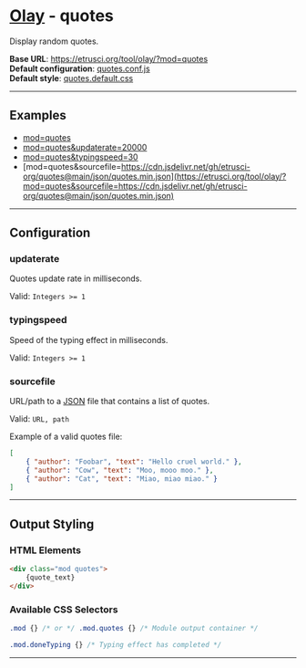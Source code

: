 # [Olay](../../../README.md) - quotes

Display random quotes.

**Base URL**: <https://etrusci.org/tool/olay/?mod=quotes>  
**Default configuration**: [quotes.conf.js](./quotes.conf.js)  
**Default style**: [quotes.default.css](./quotes.default.css)

---

## Examples

- [mod=quotes](https://etrusci.org/tool/olay/?mod=quotes)
- [mod=quotes&updaterate=20000](https://etrusci.org/tool/olay/?mod=quotes&updaterate=20000)
- [mod=quotes&typingspeed=30](https://etrusci.org/tool/olay/?mod=quotes&typingspeed=40)
- [mod=quotes&sourcefile=https://cdn.jsdelivr.net/gh/etrusci-org/quotes@main/json/quotes.min.json](https://etrusci.org/tool/olay/?mod=quotes&sourcefile=https://cdn.jsdelivr.net/gh/etrusci-org/quotes@main/json/quotes.min.json)

---

## Configuration

### updaterate

Quotes update rate in milliseconds.

Valid: `Integers >= 1`

### typingspeed

Speed of the typing effect in milliseconds.

Valid: `Integers >= 1`

### sourcefile

URL/path to a [JSON](https://www.json.org) file that contains a list of quotes.

Valid: `URL, path`

Example of a valid quotes file:

```json
[
    { "author": "Foobar", "text": "Hello cruel world." },
    { "author": "Cow", "text": "Moo, mooo moo." },
    { "author": "Cat", "text": "Miao, miao miao." }
]
```

---

## Output Styling

### HTML Elements

```html
<div class="mod quotes">
    {quote_text}
</div>

```

### Available CSS Selectors

```css
.mod {} /* or */ .mod.quotes {} /* Module output container */

.mod.doneTyping {} /* Typing effect has completed */

```

---
